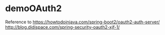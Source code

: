 # demoOAuth2
Reference to https://howtodoinjava.com/spring-boot2/oauth2-auth-server/
http://blog.didispace.com/spring-security-oauth2-xjf-1/
